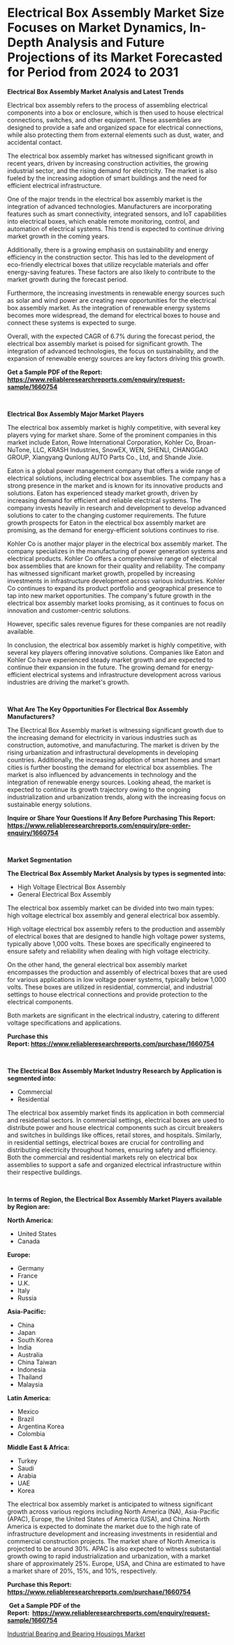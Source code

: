 <p><h1>Electrical Box Assembly Market Size Focuses on Market Dynamics, In-Depth Analysis and Future Projections of its Market Forecasted for Period from 2024 to 2031</h1></p><p><strong>Electrical Box Assembly Market Analysis and Latest Trends</strong></p>
<p><p>Electrical box assembly refers to the process of assembling electrical components into a box or enclosure, which is then used to house electrical connections, switches, and other equipment. These assemblies are designed to provide a safe and organized space for electrical connections, while also protecting them from external elements such as dust, water, and accidental contact.</p><p>The electrical box assembly market has witnessed significant growth in recent years, driven by increasing construction activities, the growing industrial sector, and the rising demand for electricity. The market is also fueled by the increasing adoption of smart buildings and the need for efficient electrical infrastructure.</p><p>One of the major trends in the electrical box assembly market is the integration of advanced technologies. Manufacturers are incorporating features such as smart connectivity, integrated sensors, and IoT capabilities into electrical boxes, which enable remote monitoring, control, and automation of electrical systems. This trend is expected to continue driving market growth in the coming years.</p><p>Additionally, there is a growing emphasis on sustainability and energy efficiency in the construction sector. This has led to the development of eco-friendly electrical boxes that utilize recyclable materials and offer energy-saving features. These factors are also likely to contribute to the market growth during the forecast period.</p><p>Furthermore, the increasing investments in renewable energy sources such as solar and wind power are creating new opportunities for the electrical box assembly market. As the integration of renewable energy systems becomes more widespread, the demand for electrical boxes to house and connect these systems is expected to surge.</p><p>Overall, with the expected CAGR of 6.7% during the forecast period, the electrical box assembly market is poised for significant growth. The integration of advanced technologies, the focus on sustainability, and the expansion of renewable energy sources are key factors driving this growth.</p></p>
<p><strong>Get a Sample PDF of the Report:&nbsp; <a href="https://www.reliableresearchreports.com/enquiry/request-sample/1660754">https://www.reliableresearchreports.com/enquiry/request-sample/1660754</a></strong></p>
<p>&nbsp;</p>
<p><strong>Electrical Box Assembly Major Market Players</strong></p>
<p><p>The electrical box assembly market is highly competitive, with several key players vying for market share. Some of the prominent companies in this market include Eaton, Rowe International Corporation, Kohler Co, Broan-NuTone, LLC, KRASH Industries, SnowEX, WEN, SHENLI, CHANGGAO GROUP, Xiangyang Qunlong AUTO Parts Co., Ltd, and Shande Jixie.</p><p>Eaton is a global power management company that offers a wide range of electrical solutions, including electrical box assemblies. The company has a strong presence in the market and is known for its innovative products and solutions. Eaton has experienced steady market growth, driven by increasing demand for efficient and reliable electrical systems. The company invests heavily in research and development to develop advanced solutions to cater to the changing customer requirements. The future growth prospects for Eaton in the electrical box assembly market are promising, as the demand for energy-efficient solutions continues to rise. </p><p>Kohler Co is another major player in the electrical box assembly market. The company specializes in the manufacturing of power generation systems and electrical products. Kohler Co offers a comprehensive range of electrical box assemblies that are known for their quality and reliability. The company has witnessed significant market growth, propelled by increasing investments in infrastructure development across various industries. Kohler Co continues to expand its product portfolio and geographical presence to tap into new market opportunities. The company's future growth in the electrical box assembly market looks promising, as it continues to focus on innovation and customer-centric solutions.</p><p>However, specific sales revenue figures for these companies are not readily available.</p><p>In conclusion, the electrical box assembly market is highly competitive, with several key players offering innovative solutions. Companies like Eaton and Kohler Co have experienced steady market growth and are expected to continue their expansion in the future. The growing demand for energy-efficient electrical systems and infrastructure development across various industries are driving the market's growth.</p></p>
<p>&nbsp;</p>
<p><strong>What Are The Key Opportunities For Electrical Box Assembly Manufacturers?</strong></p>
<p><p>The Electrical Box Assembly market is witnessing significant growth due to the increasing demand for electricity in various industries such as construction, automotive, and manufacturing. The market is driven by the rising urbanization and infrastructural developments in developing countries. Additionally, the increasing adoption of smart homes and smart cities is further boosting the demand for electrical box assemblies. The market is also influenced by advancements in technology and the integration of renewable energy sources. Looking ahead, the market is expected to continue its growth trajectory owing to the ongoing industrialization and urbanization trends, along with the increasing focus on sustainable energy solutions.</p></p>
<p><strong>Inquire or Share Your Questions If Any Before Purchasing This Report: <a href="https://www.reliableresearchreports.com/enquiry/pre-order-enquiry/1660754">https://www.reliableresearchreports.com/enquiry/pre-order-enquiry/1660754</a></strong></p>
<p>&nbsp;</p>
<p><strong>Market Segmentation</strong></p>
<p><strong>The Electrical Box Assembly Market Analysis by types is segmented into:</strong></p>
<p><ul><li>High Voltage Electrical Box Assembly</li><li>General Electrical Box Assembly</li></ul></p>
<p><p>The electrical box assembly market can be divided into two main types: high voltage electrical box assembly and general electrical box assembly. </p><p>High voltage electrical box assembly refers to the production and assembly of electrical boxes that are designed to handle high voltage power systems, typically above 1,000 volts. These boxes are specifically engineered to ensure safety and reliability when dealing with high voltage electricity.</p><p>On the other hand, the general electrical box assembly market encompasses the production and assembly of electrical boxes that are used for various applications in low voltage power systems, typically below 1,000 volts. These boxes are utilized in residential, commercial, and industrial settings to house electrical connections and provide protection to the electrical components.</p><p>Both markets are significant in the electrical industry, catering to different voltage specifications and applications.</p></p>
<p><strong>Purchase this Report:&nbsp;<a href="https://www.reliableresearchreports.com/purchase/1660754">https://www.reliableresearchreports.com/purchase/1660754</a></strong></p>
<p>&nbsp;</p>
<p><strong>The Electrical Box Assembly Market Industry Research by Application is segmented into:</strong></p>
<p><ul><li>Commercial</li><li>Residential</li></ul></p>
<p><p>The electrical box assembly market finds its application in both commercial and residential sectors. In commercial settings, electrical boxes are used to distribute power and house electrical components such as circuit breakers and switches in buildings like offices, retail stores, and hospitals. Similarly, in residential settings, electrical boxes are crucial for controlling and distributing electricity throughout homes, ensuring safety and efficiency. Both the commercial and residential markets rely on electrical box assemblies to support a safe and organized electrical infrastructure within their respective buildings.</p></p>
<p>&nbsp;</p>
<p><strong>In terms of Region, the Electrical Box Assembly Market Players available by Region are:</strong></p>
<p>
    <p> <strong> North America: </strong>
        <ul>
            <li>United States</li>
            <li>Canada</li>
        </ul>
        </p> 
    <p> <strong> Europe: </strong>
        <ul>
            <li>Germany</li>
            <li>France</li>
            <li>U.K.</li>
            <li>Italy</li>
            <li>Russia</li>
        </ul>
        </p> 
    <p> <strong> Asia-Pacific: </strong>
        <ul>
            <li>China</li>
            <li>Japan</li>
            <li>South Korea</li>
            <li>India</li>
            <li>Australia</li>
            <li>China Taiwan</li>
            <li>Indonesia</li>
            <li>Thailand</li>
            <li>Malaysia</li>
        </ul>
        </p> 
    <p> <strong> Latin America: </strong>
        <ul>
            <li>Mexico</li>
            <li>Brazil</li>
            <li>Argentina Korea</li>
            <li>Colombia</li>
        </ul>
        </p> 
    <p> <strong> Middle East & Africa: </strong>
        <ul>
            <li>Turkey</li>
            <li>Saudi</li>
            <li>Arabia</li>
            <li>UAE</li>
            <li>Korea</li>
        </ul>
    </p>
    </p>
<p><p>The electrical box assembly market is anticipated to witness significant growth across various regions including North America (NA), Asia-Pacific (APAC), Europe, the United States of America (USA), and China. North America is expected to dominate the market due to the high rate of infrastructure development and increasing investments in residential and commercial construction projects. The market share of North America is projected to be around 30%. APAC is also expected to witness substantial growth owing to rapid industrialization and urbanization, with a market share of approximately 25%. Europe, USA, and China are estimated to have a market share of 20%, 15%, and 10%, respectively.</p></p>
<p><strong>Purchase this Report: <a href="https://www.reliableresearchreports.com/purchase/1660754">https://www.reliableresearchreports.com/purchase/1660754</a></strong></p>
<p>&nbsp;<strong>Get a Sample PDF of the Report:&nbsp;&nbsp;<a href="https://www.reliableresearchreports.com/enquiry/request-sample/1660754">https://www.reliableresearchreports.com/enquiry/request-sample/1660754</a></strong></p>
<p><strong></strong></p>
<p><p><a href="https://medium.com/@chiragreportprime4/industrial-bearing-and-bearing-housings-market-comprehensive-assessment-by-type-application-and-29279db265bc">Industrial Bearing and Bearing Housings Market</a></p></p>